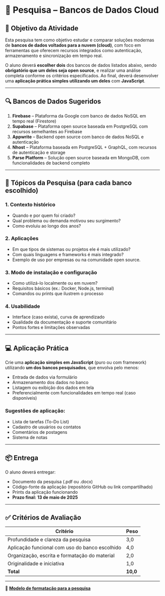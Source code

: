 # 📄 Pesquisa – Bancos de Dados Cloud

## 🎯 Objetivo da Atividade

Esta pesquisa tem como objetivo estudar e comparar soluções modernas de **bancos de dados voltados para a nuvem (cloud)**, com foco em ferramentas que oferecem recursos integrados como autenticação, armazenamento e sincronização em tempo real.

O aluno deverá **escolher dois** dos bancos de dados listados abaixo, sendo **obrigatório que um deles seja open source**, e realizar uma análise completa conforme os critérios especificados. Ao final, deverá desenvolver uma **aplicação prática simples utilizando um deles** com **JavaScript**.

---

## 🔍 Bancos de Dados Sugeridos

1. **Firebase** – Plataforma da Google com banco de dados NoSQL em tempo real (Firestore)  
2. **Supabase** – Plataforma open source baseada em PostgreSQL com recursos semelhantes ao Firebase  
3. **Appwrite** – Backend open source com banco de dados NoSQL e autenticação  
4. **Nhost** – Plataforma baseada em PostgreSQL + GraphQL, com recursos de autenticação e storage  
5. **Parse Platform** – Solução open source baseada em MongoDB, com funcionalidades de backend completo  

---

## 📌 Tópicos da Pesquisa (para cada banco escolhido)

### 1. Contexto histórico
- Quando e por quem foi criado?
- Qual problema ou demanda motivou seu surgimento?
- Como evoluiu ao longo dos anos?

### 2. Aplicações
- Em que tipos de sistemas ou projetos ele é mais utilizado?
- Com quais linguagens e frameworks é mais integrado?
- Exemplo de uso por empresas ou na comunidade open source.

### 3. Modo de instalação e configuração
- Como utilizá-lo localmente ou em nuvem?
- Requisitos básicos (ex.: Docker, Node.js, terminal)
- Comandos ou prints que ilustrem o processo

### 4. Usabilidade
- Interface (caso exista), curva de aprendizado
- Qualidade da documentação e suporte comunitário
- Pontos fortes e limitações observadas

---

## 💻 Aplicação Prática

Crie uma **aplicação simples em JavaScript** (puro ou com framework) utilizando **um dos bancos pesquisados**, que envolva pelo menos:

- Entrada de dados via formulário  
- Armazenamento dos dados no banco  
- Listagem ou exibição dos dados em tela  
- Preferencialmente com funcionalidades em tempo real (caso disponíveis)

### Sugestões de aplicação:
- Lista de tarefas (To-Do List)
- Cadastro de usuários ou contatos
- Comentários de postagens
- Sistema de notas

---

## 📦 Entrega

O aluno deverá entregar:

- Documento da pesquisa (.pdf ou .docx)
- Código-fonte da aplicação (repositório GitHub ou link compartilhado)
- Prints da aplicação funcionando
- **Prazo final:** **13 de maio de 2025**

---

## ✅ Critérios de Avaliação

| Critério                                   | Peso |
|--------------------------------------------|------|
| Profundidade e clareza da pesquisa          | 3,0  |
| Aplicação funcional com uso do banco escolhido | 4,0  |
| Organização, escrita e formatação do material | 2,0  |
| Originalidade e iniciativa                  | 1,0  |
| **Total**                                   | **10,0** |

---

🔗 **[Modelo de formatação para a pesquisa](https://docs.google.com/document/d/1NeYtea27ZLfx8MLAcf94rkm1P1DnBRVGHBUdn0JsNhA/edit?usp=sharing)**
